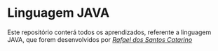 # Linguagem JAVA

Este repositório conterá todos os aprendizados, referente a linguagem JAVA, que forem desenvolvidos por _[Rafael dos Santos Catarino](https://www.linkedin.com/in/rafael-dos-santos-catarino-ab9414206/)_ 
